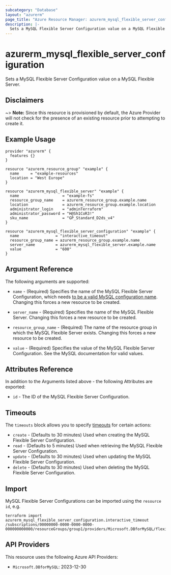 ```yaml
---
subcategory: "Database"
layout: "azurerm"
page_title: "Azure Resource Manager: azurerm_mysql_flexible_server_configuration"
description: |-
  Sets a MySQL Flexible Server Configuration value on a MySQL Flexible Server.
---
```


# azurerm_mysql_flexible_server_configuration

Sets a MySQL Flexible Server Configuration value on a MySQL Flexible Server.

## Disclaimers

~> **Note:** Since this resource is provisioned by default, the Azure Provider will not check for the presence of an existing resource prior to attempting to create it.

## Example Usage

```hcl
provider "azurerm" {
  features {}
}

resource "azurerm_resource_group" "example" {
  name     = "example-resources"
  location = "West Europe"
}

resource "azurerm_mysql_flexible_server" "example" {
  name                   = "example-fs"
  resource_group_name    = azurerm_resource_group.example.name
  location               = azurerm_resource_group.example.location
  administrator_login    = "adminTerraform"
  administrator_password = "H@Sh1CoR3!"
  sku_name               = "GP_Standard_D2ds_v4"
}

resource "azurerm_mysql_flexible_server_configuration" "example" {
  name                = "interactive_timeout"
  resource_group_name = azurerm_resource_group.example.name
  server_name         = azurerm_mysql_flexible_server.example.name
  value               = "600"
}
```

## Argument Reference

The following arguments are supported:

* `name` - (Required) Specifies the name of the MySQL Flexible Server Configuration, which needs [to be a valid MySQL configuration name](https://dev.mysql.com/doc/refman/5.7/en/server-configuration.html). Changing this forces a new resource to be created.

* `server_name` - (Required) Specifies the name of the MySQL Flexible Server. Changing this forces a new resource to be created.

* `resource_group_name` - (Required) The name of the resource group in which the MySQL Flexible Server exists. Changing this forces a new resource to be created.

* `value` - (Required) Specifies the value of the MySQL Flexible Server Configuration. See the MySQL documentation for valid values.

## Attributes Reference

In addition to the Arguments listed above - the following Attributes are exported:

* `id` - The ID of the MySQL Flexible Server Configuration.

## Timeouts

The `timeouts` block allows you to specify [timeouts](https://www.terraform.io/language/resources/syntax#operation-timeouts) for certain actions:

* `create` - (Defaults to 30 minutes) Used when creating the MySQL Flexible Server Configuration.
* `read` - (Defaults to 5 minutes) Used when retrieving the MySQL Flexible Server Configuration.
* `update` - (Defaults to 30 minutes) Used when updating the MySQL Flexible Server Configuration.
* `delete` - (Defaults to 30 minutes) Used when deleting the MySQL Flexible Server Configuration.

## Import

MySQL Flexible Server Configurations can be imported using the `resource id`, e.g.

```shell
terraform import azurerm_mysql_flexible_server_configuration.interactive_timeout /subscriptions/00000000-0000-0000-0000-000000000000/resourceGroups/group1/providers/Microsoft.DBforMySQL/flexibleServers/flexibleServer1/configurations/interactive_timeout
```

## API Providers
<!-- This section is generated, changes will be overwritten -->
This resource uses the following Azure API Providers:

* `Microsoft.DBforMySQL`: 2023-12-30
